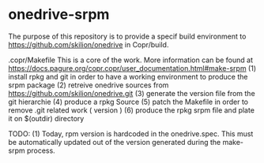 # onedrive-srpm
The purpose of this repository is to provide a specif build environment to https://github.com/skilion/onedrive in Copr/build.

.copr/Makefile
  This is a core of the work. More information can be found at https://docs.pagure.org/copr.copr/user_documentation.html#make-srpm
  (1) install rpkg and git in order to have a working environment to produce the srpm package
  (2) retreive onedrive sources from https://github.com/skilion/onedrive.git
  (3) generate the version file from the git hierarchie
  (4) produce a rpkg Source 
  (5) patch the Makefile in order to remove .git related work ( version )
  (6) produce the rpkg srpm file and plate it on $(outdir) directory



TODO:
  (1) Today, rpm version is hardcoded in the onedrive.spec. This must be automatically updated out of the version generated during the make-srpm process.
